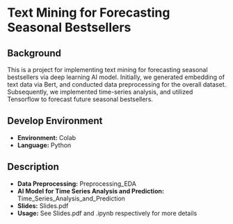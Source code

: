 # Text Mining for Forecasting Seasonal Bestsellers

## Background
This is a project for implementing text mining for forecasting seasonal bestsellers via deep learning AI model. Initially, we generated embedding of text data via Bert, and conducted data preprocessing for the overall dataset. Subsequently, we implemented time-series analysis, and utilized Tensorflow to forecast future seasonal bestsellers.

## Develop Environment
* **Environment:** Colab
* **Language:** Python

## Description
* **Data Preprocessing:** Preprocessing_EDA
* **AI Model for Time Series Analysis and Prediction:** Time_Series_Analysis_and_Prediction
* **Slides:** Slides.pdf
* **Usage:** See Slides.pdf and .ipynb respectively for more details
